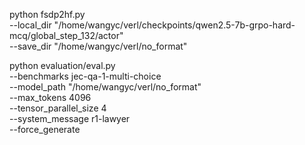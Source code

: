 python fsdp2hf.py \
    --local_dir "/home/wangyc/verl/checkpoints/qwen2.5-7b-grpo-hard-mcq/global_step_132/actor" \
    --save_dir "/home/wangyc/verl/no_format"

python evaluation/eval.py \
    --benchmarks jec-qa-1-multi-choice \
    --model_path "/home/wangyc/verl/no_format" \
    --max_tokens 4096 \
    --tensor_parallel_size 4 \
    --system_message r1-lawyer \
    --force_generate